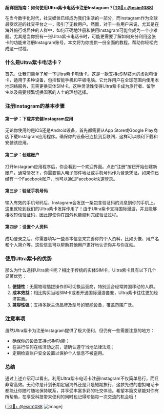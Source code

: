 **超详细指南：如何使用Ultra紫卡电话卡注册Instagram？[[TG💪+ @esim1088](https://t.me/s/esim1088)]**

在当今数字化时代，社交媒体已经成为我们生活的一部分，而Instagram作为全球最受欢迎的社交平台之一，吸引了无数用户。然而，对于一些用户来说，尤其是在海外旅行或居住的人群中，如何正确地注册和使用Instagram可能会成为一个小难题。尤其是当你拥有一张Ultra紫卡电话卡时，可能更需要了解如何充分利用这张卡的功能来注册Instagram账号。本文将为你提供一份全面的教程，帮助你轻松完成这一过程。

### 什么是Ultra紫卡电话卡？

首先，让我们简单了解一下Ultra紫卡电话卡。这是一款支持eSIM技术的虚拟电话卡，适用于多种设备，包括智能手机和平板电脑。它允许用户在全球范围内使用本地网络服务，无需更换实体SIM卡。这种灵活性使得Ultra紫卡成为旅行者、留学生以及需要频繁切换国家的人士的理想选择。

### 注册Instagram的基本步骤

#### 第一步：下载并安装Instagram应用
无论你使用的是iOS还是Android设备，首先都需要从App Store或Google Play商店下载Instagram应用程序。确保你的设备已连接到互联网，这样可以顺利下载和安装该应用。

#### 第二步：创建账户
打开Instagram应用程序后，你会看到一个欢迎界面。点击“注册”按钮开始创建新账户。通常情况下，你需要输入电子邮件地址或手机号码作为登录凭证。如果你已经有一个Facebook账户，也可以通过Facebook快速登录。

#### 第三步：验证手机号码
输入有效的手机号码后，Instagram会发送一条包含验证码的消息到你的手机上。这里就轮到我们的Ultra紫卡发挥作用了！由于Ultra紫卡支持国际漫游，并且能够接收短信验证码，因此即使你在国外也能顺利完成验证过程。

#### 第四步：设置个人资料
成功登录之后，你需要填写一些基本信息来完善你的个人资料，比如头像、用户名和个人简介等。这些信息可以帮助其他用户更好地认识你并与你互动。

### 使用Ultra紫卡的优势

那么为什么选择Ultra紫卡呢？相比于传统的实体SIM卡，Ultra紫卡具有以下几个显著优势：

1. **便捷性**：无需物理插拔操作即可切换运营商，特别适合经常跨国移动的人群。
2. **成本效益**：相比购买当地SIM卡或者开通国际漫游套餐，Ultra紫卡往往更加经济实惠。
3. **兼容性强**：支持多款主流品牌及型号的智能设备，覆盖范围广泛。

### 注意事项

虽然Ultra紫卡为注册Instagram提供了极大便利，但仍有一些需要注意的地方：
- 确保你的设备支持eSIM功能；
- 在进行任何在线活动之前，请确认遵守当地法律法规；
- 定期检查账户安全设置以保护个人信息不被盗用。

### 总结

通过上述介绍可以看出，利用Ultra紫卡电话卡注册Instagram不仅简单易行，而且非常高效。无论你是计划长期定居海外还是只是短期旅行，这款先进的虚拟电话卡都能让你随时随地保持联系，并享受丰富多彩的社交体验。希望本篇文章能对你有所帮助，在享受科技带来便利的同时也记得珍惜每一次交流的机会哦！

[[TG💪+ @esim1088](https://t.me/s/esim1088) ![Image](https://i.postimg.cc/4NQfJmqS/Snipaste-2025-05-13-00-14-12.png)]